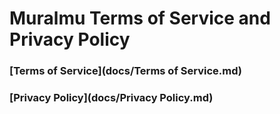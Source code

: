 # Muralmu Terms of Service and Privacy Policy

### [Terms of Service](docs/Terms of Service.md)

### [Privacy Policy](docs/Privacy Policy.md)
